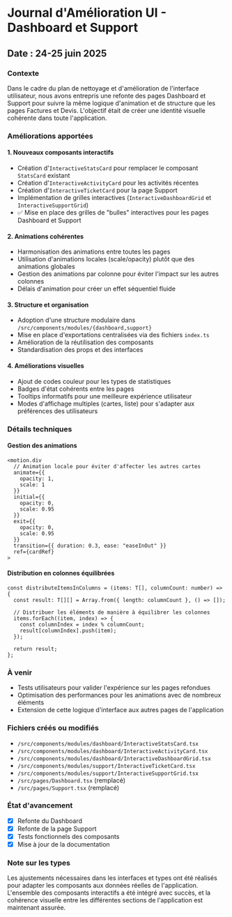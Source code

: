 # Journal d'Amélioration UI - Dashboard et Support

## Date : 24-25 juin 2025

### Contexte
Dans le cadre du plan de nettoyage et d'amélioration de l'interface utilisateur, nous avons entrepris une refonte des pages Dashboard et Support pour suivre la même logique d'animation et de structure que les pages Factures et Devis. L'objectif était de créer une identité visuelle cohérente dans toute l'application.

### Améliorations apportées

#### 1. Nouveaux composants interactifs
- Création d'`InteractiveStatsCard` pour remplacer le composant `StatsCard` existant
- Création d'`InteractiveActivityCard` pour les activités récentes
- Création d'`InteractiveTicketCard` pour la page Support
- Implémentation de grilles interactives (`InteractiveDashboardGrid` et `InteractiveSupportGrid`)
- ✅ Mise en place des grilles de "bulles" interactives pour les pages Dashboard et Support

#### 2. Animations cohérentes
- Harmonisation des animations entre toutes les pages
- Utilisation d'animations locales (scale/opacity) plutôt que des animations globales
- Gestion des animations par colonne pour éviter l'impact sur les autres colonnes
- Délais d'animation pour créer un effet séquentiel fluide

#### 3. Structure et organisation
- Adoption d'une structure modulaire dans `/src/components/modules/{dashboard,support}`
- Mise en place d'exportations centralisées via des fichiers `index.ts`
- Amélioration de la réutilisation des composants
- Standardisation des props et des interfaces

#### 4. Améliorations visuelles
- Ajout de codes couleur pour les types de statistiques 
- Badges d'état cohérents entre les pages
- Tooltips informatifs pour une meilleure expérience utilisateur
- Modes d'affichage multiples (cartes, liste) pour s'adapter aux préférences des utilisateurs

### Détails techniques

#### Gestion des animations
```tsx
<motion.div
  // Animation locale pour éviter d'affecter les autres cartes
  animate={{ 
    opacity: 1,
    scale: 1
  }}
  initial={{ 
    opacity: 0,
    scale: 0.95
  }}
  exit={{ 
    opacity: 0,
    scale: 0.95
  }}
  transition={{ duration: 0.3, ease: "easeInOut" }}
  ref={cardRef}
>
```

#### Distribution en colonnes équilibrées
```tsx
const distributeItemsInColumns = (items: T[], columnCount: number) => {
  const result: T[][] = Array.from({ length: columnCount }, () => []);
  
  // Distribuer les éléments de manière à équilibrer les colonnes
  items.forEach((item, index) => {
    const columnIndex = index % columnCount;
    result[columnIndex].push(item);
  });
  
  return result;
};
```

### À venir
- Tests utilisateurs pour valider l'expérience sur les pages refondues
- Optimisation des performances pour les animations avec de nombreux éléments
- Extension de cette logique d'interface aux autres pages de l'application

### Fichiers créés ou modifiés
- `/src/components/modules/dashboard/InteractiveStatsCard.tsx`
- `/src/components/modules/dashboard/InteractiveActivityCard.tsx`
- `/src/components/modules/dashboard/InteractiveDashboardGrid.tsx`
- `/src/components/modules/support/InteractiveTicketCard.tsx`
- `/src/components/modules/support/InteractiveSupportGrid.tsx`
- `/src/pages/Dashboard.tsx` (remplacé)
- `/src/pages/Support.tsx` (remplacé)

### État d'avancement
- [x] Refonte du Dashboard
- [x] Refonte de la page Support
- [x] Tests fonctionnels des composants
- [x] Mise à jour de la documentation

### Note sur les types
Les ajustements nécessaires dans les interfaces et types ont été réalisés pour adapter les composants aux données réelles de l'application. L'ensemble des composants interactifs a été intégré avec succès, et la cohérence visuelle entre les différentes sections de l'application est maintenant assurée.
